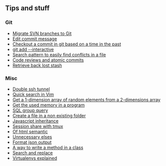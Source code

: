 ## Tips and stuff

### Git

<ul class="tips">
	<li><a href="./articles/migrate-SVN-branches-to-Git.html">Migrate SVN branches to Git</a></li>
	<li><a href="./articles/edit-commit-message.html">Edit commit message</a></li>
	<li><a href="./articles/checkout-a-commit-in-git-based-on-a-time-in-the-past.html">Checkout a commit in git based on a time in the past</a></li>
	<li><a href="./articles/git-add---interactive.html">git add --interactive</a></li>
	<li><a href="./articles/search-pattern-to-easily-find-conflicts-in-a-file.html">Search pattern to easily find conflicts in a file</a></li>
	<li><a href="./articles/code-reviews-and-atomic-commits.html">Code reviews and atomic commits</a></li>
	<li><a href="./articles/retrieve-back-lost-stash.html">Retrieve back lost stash</a></li>
</ul>

### Misc

<ul class="tips">
	<li><a href="./articles/double-ssh-tunnel.html">Double ssh tunnel</a></li>
	<li><a href="./articles/quick-search-in-Vim.html">Quick search in Vim</a></li>
	<li><a href="./articles/get-a-1-dimension-array-of-random-elements-from-a-2-dimensions-array.html">Get a 1-dimension array of random elements from a 2-dimensions array</a></li>
	<li><a href="./articles/get-the-used-memory-in-a-program.html">Get the used memory in a program</a></li>
	<li><a href="./articles/sql-group-query.html">SQL group query</a></li>
	<li><a href="./articles/create-a-file-in-a-non-existing-folder.html">Create a file in a non existing folder</a></li>
	<li><a href="./articles/javascript-inheritance.html">Javascript inheritance</a></li>
	<li><a href="./articles/session-share-with-tmux.html">Session share with tmux</a></li>
	<li><a href="./articles/of-html-semantic.html">Of html semantic</a></li>
	<li><a href="./articles/unnecessary-elses.html">Unnecessary elses</a></li>
	<li><a href="./articles/format-json-output.html">Format json output</a></li>
	<li><a href="./articles/a-way-to-write-a-method-in-a-class.html">A way to write a method in a class</a></li>
	<li><a href="./articles/search-and-replace.html">Search and replace</a></li>
	<li><a href="./articles/virtualenvs-explained.html">Virtualenvs explained</a></li>
</ul>

